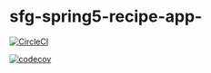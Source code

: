 # sfg-spring5-recipe-app-

[![CircleCI](https://circleci.com/gh/danielschnetler/sfg-spring5-recipe-app-.svg?style=svg&circle-token=b08951e1be9cd94c9812cbc38a257c5bf32d7665)](https://circleci.com/gh/danielschnetler/sfg-spring5-recipe-app-)

[![codecov](https://codecov.io/gh/danielschnetler/sfg-spring5-recipe-app-/badge.svg?token=db55a90370bf4504b123fab44f77a172)](https://codecov.io/gh/danielschnetler/sfg-spring5-recipe-app-)
